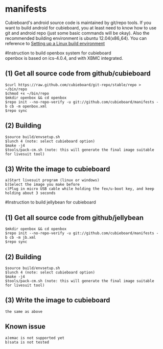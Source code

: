 manifests
=========

Cubieboard's android source code is maintained by git/repo tools. If you want to build android for cubieboard, you at least need to know how to use git and android repo (just some basic commands will be okay). Also the recommended building environment is ubuntu 12.04(x86_64). You can reference to <a href="http://source.android.com/source/initializing.html">Setting up a Linux build environment</a>

#Instruction to build openbox system for cubieboard  
openbox is based on ics-4.0.4, and with XBMC integrated.

## (1) Get all source code from github/cubieboard
    $curl https://raw.github.com/cubieboard/git-repo/stable/repo > ~/bin/repo
    $chmod +x ~/bin/repo
    $mkdir openbox && cd openbox
    $repo init --no-repo-verify -u git://github.com/cubieboard/manifests -b cb -m openbox.xml  
    $repo sync

## (2) Building
    $source build/envsetup.sh
    $lunch 4 (note: select cubieboard option)
    $make -j4
    $tools/pack-cm.sh (note: this will generate the final image suitable for livesuit tool)

## (3) Write the image to cubieboard
    a)Start livesuit program (linux or windows)
    b)Select the image you make before
    c)Plug in micro USB cable while holding the fex/u-boot key, and keep holding about 3 seconds

#Instruction to build jellybean for cubieboard

## (1) Get all source code from github/jellybean
    $mkdir openbox && cd openbox
    $repo init --no-repo-verify -u git://github.com/cubieboard/manifests -b cb -m jb.xml  
    $repo sync

## (2) Building
    $source build/envsetup.sh
    $lunch 4 (note: select cubieboard option)
    $make -j4
    $tools/pack-cm.sh (note: this will generate the final image suitable for livesuit tool)

## (3) Write the image to cubieboard
    the same as above


## Known issue
    a)emac is not supported yet
    b)sata is not tested
